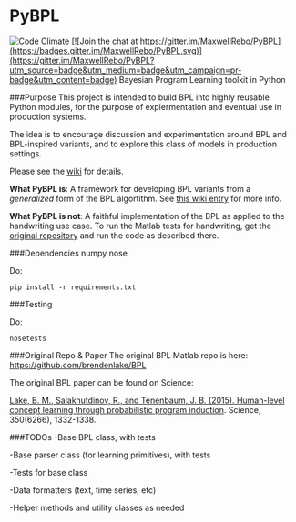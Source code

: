 # PyBPL
[![Code Climate](https://codeclimate.com/github/MaxwellRebo/PyBPL/badges/gpa.svg)](https://codeclimate.com/github/MaxwellRebo/PyBPL)
[![Join the chat at https://gitter.im/MaxwellRebo/PyBPL](https://badges.gitter.im/MaxwellRebo/PyBPL.svg)](https://gitter.im/MaxwellRebo/PyBPL?utm_source=badge&utm_medium=badge&utm_campaign=pr-badge&utm_content=badge)
Bayesian Program Learning toolkit in Python

###Purpose
This project is intended to build BPL into highly reusable Python modules, for the purpose of expiermentation and eventual use in production systems. 

The idea is to encourage discussion and experimentation around BPL and BPL-inspired variants, and to explore this class of models in production settings.

Please see the [wiki](https://github.com/MaxwellRebo/PyBPL/wiki) for details.

**What PyBPL is**: A framework for developing BPL variants from a *generalized* form of the BPL algortithm. See [this wiki entry](https://github.com/MaxwellRebo/PyBPL/wiki/Generalizing-BPL) for more info.

**What PyBPL is not**: A faithful implementation of the BPL as applied to the handwriting use case. To run the Matlab tests for handwriting, get the [original repository](https://github.com/brendenlake/BPL) and run the code as described there.


###Dependencies
numpy
nose

Do:

```
pip install -r requirements.txt
```

###Testing

Do:
```
nosetests
```

###Original Repo & Paper
The original BPL Matlab repo is here: https://github.com/brendenlake/BPL

The original BPL paper can be found on Science:

[Lake, B. M., Salakhutdinov, R., and Tenenbaum, J. B. (2015). Human-level concept learning through probabilistic program induction](http://www.sciencemag.org/content/350/6266/1332.abstract). Science, 350(6266), 1332-1338.


###TODOs
-Base BPL class, with tests

-Base parser class (for learning primitives), with tests

-Tests for base class

-Data formatters (text, time series, etc)

-Helper methods and utility classes as needed
